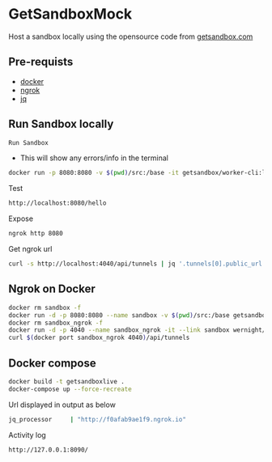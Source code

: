 # GetSandboxMock

Host a sandbox locally using the opensource code from [getsandbox.com](https://getsandbox.com/)

## Pre-requists

- [docker](https://docs.docker.com/get-docker/)
- [ngrok](https://ngrok.com/download/)
- [jq](https://stedolan.github.io/jq/)

## Run Sandbox locally

```bash
Run Sandbox
```

- This will show any errors/info in the terminal

```bash
docker run -p 8080:8080 -v $(pwd)/src:/base -it getsandbox/worker-cli:latest
```

Test

```bash
http://localhost:8080/hello
```

Expose

```bash
ngrok http 8080
```

Get ngrok url

```bash
curl -s http://localhost:4040/api/tunnels | jq '.tunnels[0].public_url'
```

## Ngrok on Docker

```bash
docker rm sandbox -f
docker run -d -p 8080:8080 --name sandbox -v $(pwd)/src:/base getsandbox/worker-cli:latest
docker rm sandbox_ngrok -f
docker run -d -p 4040 --name sandbox_ngrok -it --link sandbox wernight/ngrok ngrok http sandbox:8080
curl $(docker port sandbox_ngrok 4040)/api/tunnels
```

## Docker compose

```bash
docker build -t getsandboxlive .
docker-compose up --force-recreate
```

Url displayed in output as below

```bash
jq_processor     | "http://f0afab9ae1f9.ngrok.io"
```

Activity log

```bash
http://127.0.0.1:8090/
```
